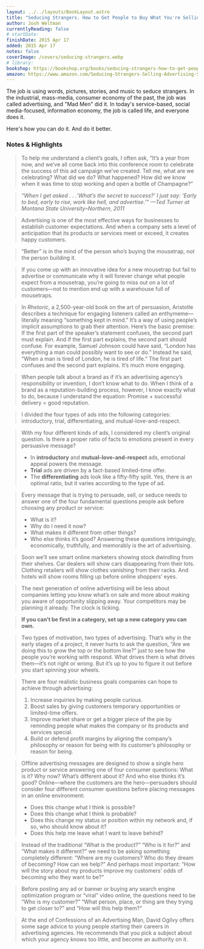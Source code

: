 ```yaml
---
layout: ../../layouts/BookLayout.astro
title: "Seducing Strangers. How to Get People to Buy What You're Selling (The Little Black Book of Advertising Secrets)"
author: Josh Weltman
currentlyReading: false
# startDate:
finishDate: 2015 Apr 17
added: 2015 Apr 17
notes: false
coverImage: /covers/seducing-strangers.webp
# library:
bookshop: https://bookshop.org/books/seducing-strangers-how-to-get-people-to-buy-what-you-re-selling-the-little-black-book-of-advertising-secrets/9780761181750
amazon: https://www.amazon.com/Seducing-Strangers-Selling-Advertising-Secrets/dp/076118175X
--- 
```


The job is using words, pictures, stories, and music to seduce strangers. In the industrial, mass-media, consumer economy of the past, the job was called advertising, and "Mad Men" did it. In today's service-based, social media-focused, information economy, the job is called life, and everyone does it.

Here's how you can do it. And do it better.

### Notes & Highlights
> To help me understand a client’s goals, I often ask, “It’s a year from now, and we’ve all come back into this conference room to celebrate the success of this ad campaign we’ve created. Tell me, what are we celebrating? What did we do? What happened? How did we know when it was time to stop working and open a bottle of Champagne?”

> _“When I get asked . . .‘What’s the secret to success?’ I just say: ‘Early to bed, early to rise, work like hell, and advertise.’” —Ted Turner at Montana State University–Northern, 2011_

> Advertising is one of the most effective ways for businesses to establish customer expectations. And when a company sets a level of anticipation that its products or services meet or exceed, it creates happy customers.

> “Better” is in the mind of the person who’s buying the mousetrap, not the person building it.

> If you come up with an innovative idea for a new mousetrap but fail to advertise or communicate why it will forever change what people expect from a mousetrap, you’re going to miss out on a lot of customers—not to mention end up with a warehouse full of mousetraps.

> In _Rhetoric_, a 2,500-year-old book on the art of persuasion, Aristotle describes a technique for engaging listeners called an enthymeme—literally meaning “something kept in mind.” It’s a way of using people’s implicit assumptions to grab their attention. Here’s the basic premise: If the first part of the speaker’s statement confuses, the second part must explain. And if the first part explains, the second part should confuse. For example, Samuel Johnson could have said, “London has everything a man could possibly want to see or do.” Instead he said, “When a man is tired of London, he is tired of life.” The first part confuses and the second part explains. It’s much more engaging.

> When people talk about a brand as if it’s an advertising agency’s responsibility or invention, I don’t know what to do. When I think of a brand as a reputation-building process, however, I know exactly what to do, because I understand the equation: Promise + successful delivery = good reputation.

> I divided the four types of ads into the following categories: introductory, trial, differentiating, and mutual-love-and-respect.

> With my four different kinds of ads, I considered my client’s original question. Is there a proper ratio of facts to emotions present in every persuasive message?
> * In **introductory** and **mutual-love-and-respect** ads, emotional appeal powers the message.
> * **Trial** ads are driven by a fact-based limited-time offer.
> * The **differentiating** ads look like a fifty-fifty split. Yes, there is an optimal ratio, but it varies according to the type of ad.

> Every message that is trying to persuade, sell, or seduce needs to answer one of the four fundamental questions people ask before choosing any product or service:
> * What is it?
> * Why do I need it now?
> * What makes it different from other things?
> * Who else thinks it’s good?
> Answering these questions intriguingly, economically, truthfully, and memorably is the art of advertising.

> Soon we’ll see smart online marketers showing stock dwindling from their shelves. Car dealers will show cars disappearing from their lots. Clothing retailers will show clothes vanishing from their racks. And hotels will show rooms filling up before online shoppers’ eyes.

> The next generation of online advertising will be less about companies letting you know what’s on sale and more about making you aware of opportunity slipping away. Your competitors may be planning it already. The clock is ticking.

> **If you can’t be first in a category, set up a new category you can own.**

> Two types of motivation, two types of advertising. That’s why in the early stages of a project, it never hurts to ask the question, “Are we doing this to grow the top or the bottom line?” just to see how the people you’re working with respond. What drives them is what drives them—it’s not right or wrong. But it’s up to you to figure it out before you start spinning your wheels.

> There are four realistic business goals companies can hope to achieve through advertising:
> 1. Increase inquiries by making people curious.
> 2. Boost sales by giving customers temporary opportunities or limited-time offers.
> 3. Improve market share or get a bigger piece of the pie by reminding people what makes the company or its products and services special.
> 4. Build or defend profit margins by aligning the company’s philosophy or reason for being with its customer’s philosophy or reason for being.

> Offline advertising messages are designed to show a single hero product or service answering one of four consumer questions: What is it? Why now? What’s different about it? And who else thinks it’s good? Online—where the customers are the hero—persuaders should consider four different consumer questions before placing messages in an online environment:
> * Does this change what I think is possible?
> * Does this change what I think is probable?
> * Does this change my status or position within my network and, if so, who should know about it?
> * Does this help me leave what I want to leave behind?

> Instead of the traditional “What is the product?” “Who is it for?” and “What makes it different?” we need to be asking something completely different: “Where are my customers? Who do they dream of becoming? How can we help?” And perhaps most important: “How will the story about my products improve my customers’ odds of becoming who they want to be?”

> Before posting any ad or banner or buying any search engine optimization program or “viral” video online, the questions need to be “Who is my customer?” “What person, place, or thing are they trying to get closer to?” and “How will this help them?”

> At the end of Confessions of an Advertising Man, David Ogilvy offers some sage advice to young people starting their careers in advertising agencies. He recommends that you pick a subject about which your agency knows too little, and become an authority on it.  
